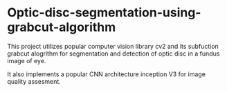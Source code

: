 # Optic-disc-segmentation-using-grabcut-algorithm


This project utilizes popular computer vision library cv2 and its subfuction grabcut alogrithm for segmentation and detection of optic disc in a fundus image of eye.

It also implements a popular CNN architecture inception V3 for image quality assesment.


